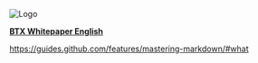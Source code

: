 ![Logo](https://cdn4.telesco.pe/file/fZGTq9lzdgBL0ygoAqDQ-82xmUHkk81DaSULf8P7tr6MxisGxS-NTLir9dT4AAwShjnFV_MbFA01wwrNnRrQkazMGZiQgnoUplJX0Qh8FXpq3k3rvut0Of50toBEeXRf3_LvvPycTCIXsKIhanhkK2nOCWErvYDGX6vUU9rgwgBOByVU9SMejj6Jui7dnqExFO2SsOpyv1LjsLWFwqZq66I1OgicLdCjCOhIB1CQ7KR9B40L4hQ-xAdp5myk6Na4QX6dsbRwK8i5ZCA0zO5BIYK1AASaFx9RHr9Hmxm7kicvr3z4AQ_z74eJzFImhPqoWRo_Mr3kNZ-h3Exc4Oa8Iw.jpg)


**[BTX Whitepaper English](https://bitcore.cc/white-paper/)**

https://guides.github.com/features/mastering-markdown/#what
